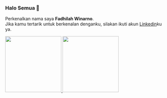 ### Halo Semua 👋

Perkenalkan nama saya **Fadhilah Winarno**.\
Jika kamu tertarik untuk berkenalan denganku, silakan ikuti akun [Linkedin](https://www.linkedin.com/in/fadhilah-winarno/)ku ya.
 
<p align="left">
<a href="https://github.com/chestifol">
  <img height="180em" src="https://github-readme-stats-eight-theta.vercel.app/api?username=gilangadhan&show_icons=true&theme=algolia&include_all_commits=true&count_private=true"/>
  <img height="180em" src="https://github-readme-stats-eight-theta.vercel.app/api/top-langs/?username=gilangadhan&layout=compact&langs_count=8&theme=algolia"/>
</a>
</p>
